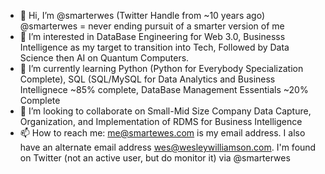 - 👋 Hi, I’m @smarterwes (Twitter Handle from ~10 years ago) @smarterwes = never ending pursuit of a smarter version of me
- 👀 I’m interested in DataBase Engineering for Web 3.0, Businesss Intelligence as my target to transition into Tech, Followed by Data Science then AI on Quantum Computers.
- 🌱 I’m currently learning Python (Python for Everybody Specialization Complete), SQL (SQL/MySQL for Data Analytics and Business Intellignece ~85% complete, DataBase Management Essentials ~20% Complete
- 💞️ I’m looking to collaborate on Small-Mid Size Company Data Capture, Organization, and Implementation of RDMS for Business Intelligence
- 📫 How to reach me: me@smartewes.com is my email address.  I also have an alternate email address wes@wesleywilliamson.com.  I'm found on Twitter (not an active user, but do monitor it) via @smarterwes

<!---
smarterwes/smarterwes is a ✨ special ✨ repository because its `README.md` (this file) appears on your GitHub profile.
You can click the Preview link to take a look at your changes.
--->
